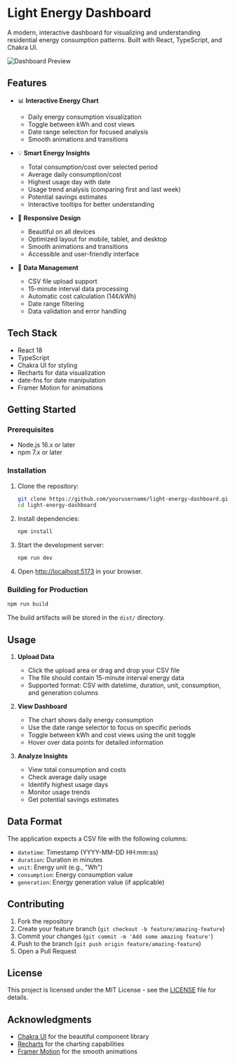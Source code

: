 # Light Energy Dashboard

A modern, interactive dashboard for visualizing and understanding residential energy consumption patterns. Built with React, TypeScript, and Chakra UI.

![Dashboard Preview](preview.png)

## Features

- 📊 **Interactive Energy Chart**
  - Daily energy consumption visualization
  - Toggle between kWh and cost views
  - Date range selection for focused analysis
  - Smooth animations and transitions

- 💡 **Smart Energy Insights**
  - Total consumption/cost over selected period
  - Average daily consumption/cost
  - Highest usage day with date
  - Usage trend analysis (comparing first and last week)
  - Potential savings estimates
  - Interactive tooltips for better understanding

- 📱 **Responsive Design**
  - Beautiful on all devices
  - Optimized layout for mobile, tablet, and desktop
  - Smooth animations and transitions
  - Accessible and user-friendly interface

- 🔄 **Data Management**
  - CSV file upload support
  - 15-minute interval data processing
  - Automatic cost calculation (14¢/kWh)
  - Date range filtering
  - Data validation and error handling

## Tech Stack

- React 18
- TypeScript
- Chakra UI for styling
- Recharts for data visualization
- date-fns for date manipulation
- Framer Motion for animations

## Getting Started

### Prerequisites

- Node.js 16.x or later
- npm 7.x or later

### Installation

1. Clone the repository:
   ```bash
   git clone https://github.com/yourusername/light-energy-dashboard.git
   cd light-energy-dashboard
   ```

2. Install dependencies:
   ```bash
   npm install
   ```

3. Start the development server:
   ```bash
   npm run dev
   ```

4. Open [http://localhost:5173](http://localhost:5173) in your browser.

### Building for Production

```bash
npm run build
```

The build artifacts will be stored in the `dist/` directory.

## Usage

1. **Upload Data**
   - Click the upload area or drag and drop your CSV file
   - The file should contain 15-minute interval energy data
   - Supported format: CSV with datetime, duration, unit, consumption, and generation columns

2. **View Dashboard**
   - The chart shows daily energy consumption
   - Use the date range selector to focus on specific periods
   - Toggle between kWh and cost views using the unit toggle
   - Hover over data points for detailed information

3. **Analyze Insights**
   - View total consumption and costs
   - Check average daily usage
   - Identify highest usage days
   - Monitor usage trends
   - Get potential savings estimates

## Data Format

The application expects a CSV file with the following columns:
- `datetime`: Timestamp (YYYY-MM-DD HH:mm:ss)
- `duration`: Duration in minutes
- `unit`: Energy unit (e.g., "Wh")
- `consumption`: Energy consumption value
- `generation`: Energy generation value (if applicable)

## Contributing

1. Fork the repository
2. Create your feature branch (`git checkout -b feature/amazing-feature`)
3. Commit your changes (`git commit -m 'Add some amazing feature'`)
4. Push to the branch (`git push origin feature/amazing-feature`)
5. Open a Pull Request

## License

This project is licensed under the MIT License - see the [LICENSE](LICENSE) file for details.

## Acknowledgments

- [Chakra UI](https://chakra-ui.com/) for the beautiful component library
- [Recharts](https://recharts.org/) for the charting capabilities
- [Framer Motion](https://www.framer.com/motion/) for the smooth animations
